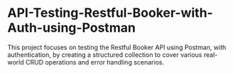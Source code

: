 # API-Testing-Restful-Booker-with-Auth-using-Postman
This project focuses on testing the Restful Booker API using Postman, with authentication, by creating a structured collection to cover various real-world CRUD operations and error handling scenarios.
